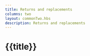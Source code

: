 ```yaml
---
title: Returns and replacements
columns: two
layout: commonTwo.hbs
description: Returns and replacements
---
```


# {{title}}
